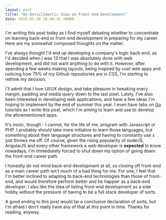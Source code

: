 ```yaml
---
layout: post
title: "An Anticlimactic View on Front-end Development"
date: 2015-05-28 18:40:32 +0800
--- 
```

I'm writing this post today as I find myself debating whether to concentrate on learning back-end or front-end development in preparing for my career. Here are my somewhat composed thoughts on the matter.

I've always thought I'd end up developing a company's logic back-end, as I'd decided when I was 13 that I was absolutely done with web development, and did not want anything to do with it. However, after spending a few weeks making layouts, being inspired by cool web apps and noticing how 75% of my Github repositories are in CSS, I'm starting to rethink my decision.

I'll admit that I love UI/UX design, and take pleasure in tweaking every margin, padding and media query down to the last pixel. Lately, I've also been interested in developing web applications, and have a few ideas I'm hoping to implement by the end of summer this year. I even have tabs on [Go](http://golang.org) tutorials as I write this post, which I'm aiming to learn and use to develop the aforementioned apps.

It's ironic, though - I cannot, for the life of me, program with Javascript or PHP. I probably should take more initiative to learn those languages, but something about their language structures and having to constanty use `$` just throws me off. Of course, given the rising popularity of nodeJS, AngularJS and every other framework a web developer is **expected** to know nowadays, I'm immediately forced to shut down my option of going down the front-end career path.

I honestly do not mind back-end development at all, so closing off front-end as a main career path isn't much of a bad thing for me. For one, I feel that I'm better inclined to adapting to back-end technologies than those of front-end, and would therefore perform better and be happier as a back-end developer. I also like the idea of listing front-end development as a side hobby without the pressure of having to be a full stack developer of sorts.

A good ending to this post would be a conclusive declaration of sorts, but I'm afraid I don't really have any of that at this point in time. Thanks for reading, anyway.